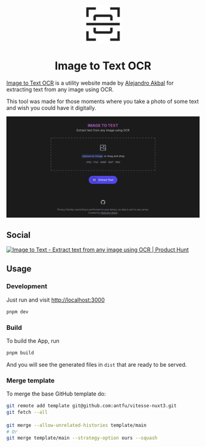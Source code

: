 <p align='center'>
  <img
  src='./public/favicon.svg'
  alt='Image to Text OCR' height='100'/>
</p>

<h1 align='center'>
Image to Text OCR
</h1>

[Image to Text OCR](https://copyfromimage.com/) is a utility website made by [Alejandro Akbal](https://akbal.dev)
for extracting text from any image using OCR.

This tool was made for those moments where you take a photo of some text and wish you could have it digitally.

![Preview](./public/social.jpg)

## Social

<a href="https://www.producthunt.com/posts/image-to-text-2?utm_source=badge-featured&utm_medium=badge" target="_blank">
    <img src="https://api.producthunt.com/widgets/embed-image/v1/featured.svg?post_id=364590&theme=dark" alt="Image&#0032;to&#0032;Text - Extract&#0032;text&#0032;from&#0032;any&#0032;image&#0032;using&#0032;OCR | Product Hunt"
    >
</a>

## Usage

### Development

Just run and visit <http://localhost:3000>

```bash
pnpm dev
```

### Build

To build the App, run

```bash
pnpm build
```

And you will see the generated files in `dist` that are ready to be served.

### Merge template

To merge the base GitHub template do:

```bash
git remote add template git@github.com:antfu/vitesse-nuxt3.git
git fetch --all

git merge --allow-unrelated-histories template/main
# Or
git merge template/main --strategy-option ours --squash
```
